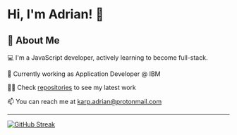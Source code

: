# Hi, I'm Adrian! 👋


## 🚀 About Me
💻 I'm a JavaScript developer, actively learning to become full-stack.

🔨 Currently working as Application Developer @ IBM

👩‍💻 Check [repositories](https://github.com/adriankarp?tab=repositories) to see my latest work

📫 You can reach me at karp.adrian@protonmail.com

------------------------------

[![GitHub Streak](http://github-readme-streak-stats.herokuapp.com?user=adriankarp&theme=dark&background=000000)](https://git.io/streak-stats)
